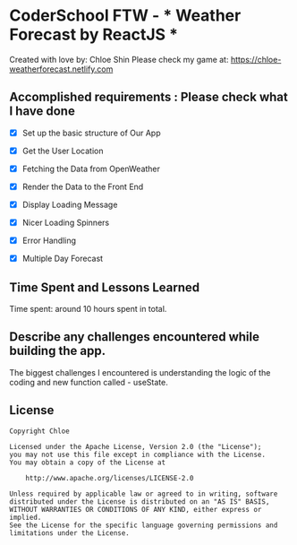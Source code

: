 # CoderSchool FTW - * Weather Forecast by ReactJS *

Created with love by: Chloe Shin
Please check my game at: https://chloe-weatherforecast.netlify.com



## Accomplished requirements : Please check what I have done
- [x] Set up the basic structure of Our App
- [x] Get the User Location
- [x] Fetching the Data from OpenWeather
- [x] Render the Data to the Front End
- [x] Display Loading Message
- [x] Nicer Loading Spinners
- [x] Error Handling
- [x] Multiple Day Forecast


## Time Spent and Lessons Learned

Time spent: around 10 hours spent in total.

## Describe any challenges encountered while building the app.
The biggest challenges I encountered is understanding the logic of the coding and new function called - useState.


## License

    Copyright Chloe

    Licensed under the Apache License, Version 2.0 (the "License");
    you may not use this file except in compliance with the License.
    You may obtain a copy of the License at

        http://www.apache.org/licenses/LICENSE-2.0

    Unless required by applicable law or agreed to in writing, software
    distributed under the License is distributed on an "AS IS" BASIS,
    WITHOUT WARRANTIES OR CONDITIONS OF ANY KIND, either express or implied.
    See the License for the specific language governing permissions and
    limitations under the License.
